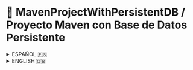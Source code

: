 # 📘 MavenProjectWithPersistentDB / Proyecto Maven con Base de Datos Persistente

<details>
<summary>ESPAÑOL 🇪🇸</summary>

## 🧩 Descripción

Este proyecto es una **aplicación Java construida con Maven** que utiliza **una base de datos sql PostgreSQL** para almacenar información sobre **cursos y alumnos**.
Permite realizar **operaciones CRUD** (Crear, Leer, Actualizar, Eliminar) mediante una **API REST**.

---

## ⚙️ Tecnologías utilizadas

* **Java 17**
* **Spring Boot**
* **Database PosgreSQL** (in-memory)
* **Maven**
* **Jakarta Validation**

---

## 🧩 Estructura del proyecto

```
MavenProjectWithPersistentDB/
├── src/
│   ├── main/
│   │   ├── java/com/example/demoh2/
│   │   │   ├── controller/
│   │   │   ├── domain/
│   │   │   ├── dto/
│   │   │   ├── mapper/
│   │   │   └── service/
│   │   └── resources/
│   │       └── application.properties
├── pom.xml
└── scripts/
    └── script.js
```

---

## 🌐 Endpoints disponibles

### 👩‍🏫 Cursos

| Método | Endpoint           | Descripción             |
| ------ | ------------------ | ----------------------- |
| GET    | `/api/cursos`      | Listar todos los cursos |
| POST   | `/api/cursos`      | Crear un curso          |
| PUT    | `/api/cursos/{id}` | Actualizar un curso     |
| DELETE | `/api/cursos/{id}` | Eliminar un curso       |

### 👨‍🎓 Alumnos

| Método | Endpoint            | Descripción              |
| ------ | ------------------- | ------------------------ |
| GET    | `/api/alumnos`      | Listar todos los alumnos |
| POST   | `/api/alumnos`      | Crear un alumno          |
| GET    | `/api/alumnos/{id}` | Obtener un alumno por ID |
| PUT    | `/api/alumnos/{id}` | Actualizar un alumno     |
| DELETE | `/api/alumnos/{id}` | Eliminar un alumno       |

---

## 🧰 Configuración (`application.properties`)

```properties
spring.datasource.url=jdbc:h2:mem:testdb
spring.datasource.driverClassName=org.h2.Driver
spring.datasource.username=sa
spring.datasource.password=
spring.jpa.hibernate.ddl-auto=update
server.port=8081
spring.h2.console.enabled=true
spring.h2.console.path=/h2-console
spring.jpa.show-sql=true

spring.security.user.name=admin
spring.security.user.password=admin

## 📝 Scripts de prueba

* `scripts/script.js` → Funciones para interactuar con la API desde el frontend: crear, actualizar, eliminar y leer cursos y alumnos.

---

## ▶️ Ejecutar el proyecto

```bash
git clone https://github.com/danielsdelgado/MavenProjectWithPersistentDB.git
cd MavenProjectWithPersistentDB
./mvnw spring-boot:run
```

Abrir en el navegador: [http://localhost:8081](http://localhost:8081)

</details>

<details>
<summary>ENGLISH 🇬🇧</summary>

## 🧩 Description

This project is a **Java application built with Maven** that uses **an PosgreSQL database** to store information about **courses and students**.
It provides **CRUD operations** (Create, Read, Update, Delete) via a **RESTful API**.

---

## ⚙️ Technologies Used

* **Java 17**
* **Spring Boot**
* **Database PostgreSQL**
* **Maven**
* **Jakarta Validation**

---

## 🧩 Project Structure

```
MavenProjectWithPersistentDB/
├── src/
│   ├── main/
│   │   ├── java/com/example/demoh2/
│   │   │   ├── controller/
│   │   │   ├── domain/
│   │   │   ├── dto/
│   │   │   ├── mapper/
│   │   │   └── service/
│   │   └── resources/
│   │       └── application.properties
├── pom.xml
└── scripts/
    └── script.js
```

---

## 🌐 Available Endpoints

### 👩‍🏫 Courses

| Method | Endpoint           | Description      |
| ------ | ------------------ | ---------------- |
| GET    | `/api/cursos`      | List all courses |
| POST   | `/api/cursos`      | Create a course  |
| PUT    | `/api/cursos/{id}` | Update a course  |
| DELETE | `/api/cursos/{id}` | Delete a course  |

### 👨‍🎓 Students

| Method | Endpoint            | Description         |
| ------ | ------------------- | ------------------- |
| GET    | `/api/alumnos`      | List all students   |
| POST   | `/api/alumnos`      | Create a student    |
| GET    | `/api/alumnos/{id}` | Get a student by ID |
| PUT    | `/api/alumnos/{id}` | Update a student    |
| DELETE | `/api/alumnos/{id}` | Delete a student    |

---

## 🧰 Configuration (`application.properties`)

```properties
spring.datasource.url=jdbc:h2:mem:testdb
spring.datasource.driverClassName=org.h2.Driver
spring.datasource.username=sa
spring.datasource.password=
spring.jpa.hibernate.ddl-auto=update
server.port=8081
spring.h2.console.enabled=true
spring.h2.console.path=/h2-console
spring.jpa.show-sql=true

spring.security.user.name=admin
spring.security.user.password=admin


## 📝 Test Scripts

* `scripts/script.js` → Functions to interact with the API from the frontend: create, update, delete, and read courses and students.

---

## ▶️ Running the Project

```bash
git clone https://github.com/danielsdelgado/MavenProjectWithPersistentDB.git
cd MavenProjectWithPersistentDB
./mvnw spring-boot:run
```

Open in browser: [http://localhost:8081](http://localhost:8081)

</details> 
